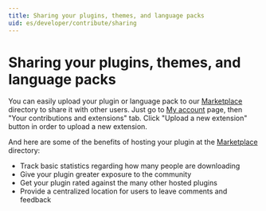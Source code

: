 ```yaml
---
title: Sharing your plugins, themes, and language packs
uid: es/developer/contribute/sharing
---
```


# Sharing your plugins, themes, and language packs

You can easily upload your plugin or language pack to our [Marketplace](http://www.nopcommerce.com/marketplace.aspx) directory to share it with other users. Just go to [My account](http://www.nopcommerce.com/account.aspx) page, then "Your contributions and extensions" tab. Click "Upload a new extension" button in order to upload a new extension.

And here are some of the benefits of hosting your plugin at the [Marketplace](http://www.nopcommerce.com/marketplace.aspx) directory:

* Track basic statistics regarding how many people are downloading
* Give your plugin greater exposure to the community
* Get your plugin rated against the many other hosted plugins
* Provide a centralized location for users to leave comments and feedback